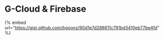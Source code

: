 # G-Cloud & Firebase

{% embed url="https://gist.github.com/bgoonz/90d1e7d288611c791bd3410eb77be4fd" %}
